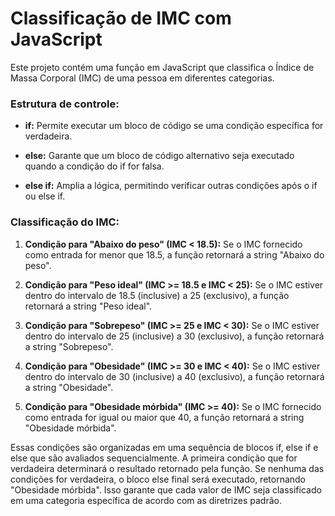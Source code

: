 # Classificação de IMC com JavaScript

Este projeto contém uma função em JavaScript que classifica o Índice de Massa Corporal (IMC) de uma pessoa em diferentes categorias.

### Estrutura de controle:

- **if:** Permite executar um bloco de código se uma condição específica for verdadeira.
  
- **else:** Garante que um bloco de código alternativo seja executado quando a condição do if for falsa.
  
- **else if:** Amplia a lógica, permitindo verificar outras condições após o if ou else if.

### Classificação do IMC:

1. **Condição para "Abaixo do peso" (IMC < 18.5):**
    Se o IMC fornecido como entrada for menor que 18.5, a função retornará a string "Abaixo do peso".

2. **Condição para "Peso ideal" (IMC >= 18.5 e IMC < 25):**
    Se o IMC estiver dentro do intervalo de 18.5 (inclusive) a 25 (exclusivo), a função retornará a string "Peso ideal".
     
3. **Condição para "Sobrepeso" (IMC >= 25 e IMC < 30):**
    Se o IMC estiver dentro do intervalo de 25 (inclusive) a 30 (exclusivo), a função retornará a string "Sobrepeso".
     
4. **Condição para "Obesidade" (IMC >= 30 e IMC < 40):**
    Se o IMC estiver dentro do intervalo de 30 (inclusive) a 40 (exclusivo), a função retornará a string "Obesidade".
     
5. **Condição para "Obesidade mórbida" (IMC >= 40):**
    Se o IMC fornecido como entrada for igual ou maior que 40, a função retornará a string "Obesidade mórbida".

Essas condições são organizadas em uma sequência de blocos if, else if e else que são avaliados sequencialmente. A primeira condição que for verdadeira determinará o resultado retornado pela função. Se nenhuma das condições for verdadeira, o bloco else final será executado, retornando "Obesidade mórbida". Isso garante que cada valor de IMC seja classificado em uma categoria específica de acordo com as diretrizes padrão.

